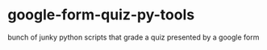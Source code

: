 # google-form-quiz-py-tools
bunch of junky python scripts that grade a quiz presented by a google form
